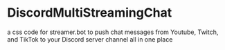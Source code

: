 # DiscordMultiStreamingChat
a css code for streamer.bot to push chat messages from Youtube, Twitch, and TikTok to your Discord server channel all in one place
